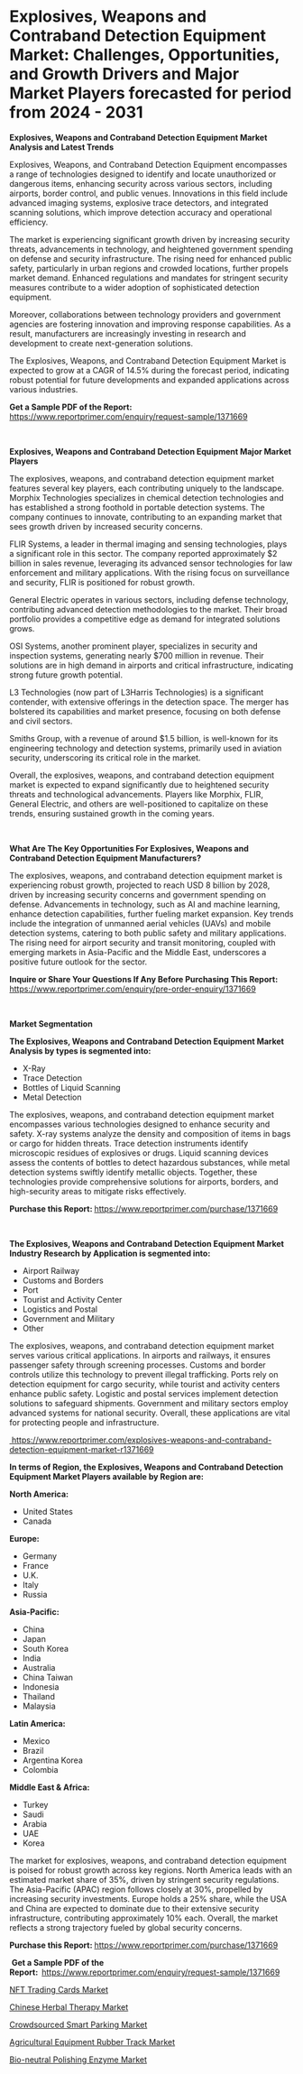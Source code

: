 <p><h1>Explosives, Weapons and Contraband Detection Equipment Market: Challenges, Opportunities, and Growth Drivers and Major Market Players forecasted for period from 2024 - 2031</h1></p><p><strong>Explosives, Weapons and Contraband Detection Equipment Market Analysis and Latest Trends</strong></p>
<p><p>Explosives, Weapons, and Contraband Detection Equipment encompasses a range of technologies designed to identify and locate unauthorized or dangerous items, enhancing security across various sectors, including airports, border control, and public venues. Innovations in this field include advanced imaging systems, explosive trace detectors, and integrated scanning solutions, which improve detection accuracy and operational efficiency.</p><p>The market is experiencing significant growth driven by increasing security threats, advancements in technology, and heightened government spending on defense and security infrastructure. The rising need for enhanced public safety, particularly in urban regions and crowded locations, further propels market demand. Enhanced regulations and mandates for stringent security measures contribute to a wider adoption of sophisticated detection equipment.</p><p>Moreover, collaborations between technology providers and government agencies are fostering innovation and improving response capabilities. As a result, manufacturers are increasingly investing in research and development to create next-generation solutions.</p><p>The Explosives, Weapons, and Contraband Detection Equipment Market is expected to grow at a CAGR of 14.5% during the forecast period, indicating robust potential for future developments and expanded applications across various industries.</p></p>
<p><strong>Get a Sample PDF of the Report:&nbsp;</strong> <a href="https://www.reportprimer.com/enquiry/request-sample/1371669">https://www.reportprimer.com/enquiry/request-sample/1371669</a></p>
<p>&nbsp;</p>
<p><strong>Explosives, Weapons and Contraband Detection Equipment Major Market Players</strong></p>
<p><p>The explosives, weapons, and contraband detection equipment market features several key players, each contributing uniquely to the landscape. Morphix Technologies specializes in chemical detection technologies and has established a strong foothold in portable detection systems. The company continues to innovate, contributing to an expanding market that sees growth driven by increased security concerns.</p><p>FLIR Systems, a leader in thermal imaging and sensing technologies, plays a significant role in this sector. The company reported approximately $2 billion in sales revenue, leveraging its advanced sensor technologies for law enforcement and military applications. With the rising focus on surveillance and security, FLIR is positioned for robust growth.</p><p>General Electric operates in various sectors, including defense technology, contributing advanced detection methodologies to the market. Their broad portfolio provides a competitive edge as demand for integrated solutions grows.</p><p>OSI Systems, another prominent player, specializes in security and inspection systems, generating nearly $700 million in revenue. Their solutions are in high demand in airports and critical infrastructure, indicating strong future growth potential.</p><p>L3 Technologies (now part of L3Harris Technologies) is a significant contender, with extensive offerings in the detection space. The merger has bolstered its capabilities and market presence, focusing on both defense and civil sectors.</p><p>Smiths Group, with a revenue of around $1.5 billion, is well-known for its engineering technology and detection systems, primarily used in aviation security, underscoring its critical role in the market.</p><p>Overall, the explosives, weapons, and contraband detection equipment market is expected to expand significantly due to heightened security threats and technological advancements. Players like Morphix, FLIR, General Electric, and others are well-positioned to capitalize on these trends, ensuring sustained growth in the coming years.</p></p>
<p>&nbsp;</p>
<p><strong>What Are The Key Opportunities For Explosives, Weapons and Contraband Detection Equipment Manufacturers?</strong></p>
<p><p>The explosives, weapons, and contraband detection equipment market is experiencing robust growth, projected to reach USD 8 billion by 2028, driven by increasing security concerns and government spending on defense. Advancements in technology, such as AI and machine learning, enhance detection capabilities, further fueling market expansion. Key trends include the integration of unmanned aerial vehicles (UAVs) and mobile detection systems, catering to both public safety and military applications. The rising need for airport security and transit monitoring, coupled with emerging markets in Asia-Pacific and the Middle East, underscores a positive future outlook for the sector.</p></p>
<p><strong>Inquire or Share Your Questions If Any Before Purchasing This Report:</strong> <a href="https://www.reportprimer.com/enquiry/pre-order-enquiry/1371669">https://www.reportprimer.com/enquiry/pre-order-enquiry/1371669</a></p>
<p>&nbsp;</p>
<p><strong>Market Segmentation</strong></p>
<p><strong>The Explosives, Weapons and Contraband Detection Equipment Market Analysis by types is segmented into:</strong></p>
<p><ul><li>X-Ray</li><li>Trace Detection</li><li>Bottles of Liquid Scanning</li><li>Metal Detection</li></ul></p>
<p><p>The explosives, weapons, and contraband detection equipment market encompasses various technologies designed to enhance security and safety. X-ray systems analyze the density and composition of items in bags or cargo for hidden threats. Trace detection instruments identify microscopic residues of explosives or drugs. Liquid scanning devices assess the contents of bottles to detect hazardous substances, while metal detection systems swiftly identify metallic objects. Together, these technologies provide comprehensive solutions for airports, borders, and high-security areas to mitigate risks effectively.</p></p>
<p><strong>Purchase this Report:&nbsp;</strong><a href="https://www.reportprimer.com/purchase/1371669">https://www.reportprimer.com/purchase/1371669</a></p>
<p>&nbsp;</p>
<p><strong>The Explosives, Weapons and Contraband Detection Equipment Market Industry Research by Application is segmented into:</strong></p>
<p><ul><li>Airport Railway</li><li>Customs and Borders</li><li>Port</li><li>Tourist and Activity Center</li><li>Logistics and Postal</li><li>Government and Military</li><li>Other</li></ul></p>
<p><p>The explosives, weapons, and contraband detection equipment market serves various critical applications. In airports and railways, it ensures passenger safety through screening processes. Customs and border controls utilize this technology to prevent illegal trafficking. Ports rely on detection equipment for cargo security, while tourist and activity centers enhance public safety. Logistic and postal services implement detection solutions to safeguard shipments. Government and military sectors employ advanced systems for national security. Overall, these applications are vital for protecting people and infrastructure.</p></p>
<p><a href="https://www.reportprimer.com/explosives-weapons-and-contraband-detection-equipment-market-r1371669">&nbsp;https://www.reportprimer.com/explosives-weapons-and-contraband-detection-equipment-market-r1371669</a></p>
<p><strong>In terms of Region, the Explosives, Weapons and Contraband Detection Equipment Market Players available by Region are:</strong></p>
<p>
    <p> <strong> North America: </strong>
        <ul>
            <li>United States</li>
            <li>Canada</li>
        </ul>
        </p> 
    <p> <strong> Europe: </strong>
        <ul>
            <li>Germany</li>
            <li>France</li>
            <li>U.K.</li>
            <li>Italy</li>
            <li>Russia</li>
        </ul>
        </p> 
    <p> <strong> Asia-Pacific: </strong>
        <ul>
            <li>China</li>
            <li>Japan</li>
            <li>South Korea</li>
            <li>India</li>
            <li>Australia</li>
            <li>China Taiwan</li>
            <li>Indonesia</li>
            <li>Thailand</li>
            <li>Malaysia</li>
        </ul>
        </p> 
    <p> <strong> Latin America: </strong>
        <ul>
            <li>Mexico</li>
            <li>Brazil</li>
            <li>Argentina Korea</li>
            <li>Colombia</li>
        </ul>
        </p> 
    <p> <strong> Middle East & Africa: </strong>
        <ul>
            <li>Turkey</li>
            <li>Saudi</li>
            <li>Arabia</li>
            <li>UAE</li>
            <li>Korea</li>
        </ul>
    </p>
    </p>
<p><p>The market for explosives, weapons, and contraband detection equipment is poised for robust growth across key regions. North America leads with an estimated market share of 35%, driven by stringent security regulations. The Asia-Pacific (APAC) region follows closely at 30%, propelled by increasing security investments. Europe holds a 25% share, while the USA and China are expected to dominate due to their extensive security infrastructure, contributing approximately 10% each. Overall, the market reflects a strong trajectory fueled by global security concerns.</p></p>
<p><strong>Purchase this Report: </strong><a href="https://www.reportprimer.com/purchase/1371669">https://www.reportprimer.com/purchase/1371669</a></p>
<p>&nbsp;<strong>Get a Sample PDF of the Report:&nbsp;&nbsp;</strong><a href="https://www.reportprimer.com/enquiry/request-sample/1371669">https://www.reportprimer.com/enquiry/request-sample/1371669</a></p>
<p><strong></strong></p>
<p><p><a href="https://www.linkedin.com/pulse/market-dynamics-future-trends-global-nft-trading-cards-8kxve?trackingId=ODwRT4hwQyezUgvvlGJXJA%3D%3D">NFT Trading Cards Market</a></p><p><a href="https://www.linkedin.com/pulse/chinese-herbal-therapy-market-global-share-ranking-overall-bbpye?trackingId=pphbaHkUTeeyWlTcwp%2FP%2FQ%3D%3D">Chinese Herbal Therapy Market</a></p><p><a href="https://medium.com/@beatricefloyd75/what-is-driving-the-global-crowdsourced-smart-parking-market-5bd6e14a1941">Crowdsourced Smart Parking Market</a></p><p><a href="https://medium.com/@beatricefloyd75/agricultural-equipment-rubber-track-market-research-report-exploring-market-size-and-revenue-21ff9f913a02">Agricultural Equipment Rubber Track Market</a></p><p><a href="https://issuu.com/reportprime-2/docs/bio-neutral-polishing-enzyme-market_e57f086e691109">Bio-neutral Polishing Enzyme Market</a></p></p>